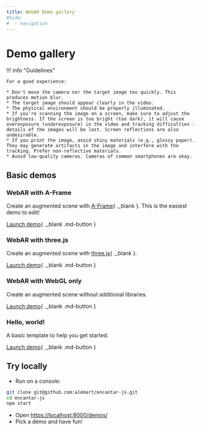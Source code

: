 ```yaml
---
title: WebAR Demo gallery
#hide:
#  - navigation
---
```


# Demo gallery

!!! info "Guidelines"

    For a good experience:

    * Don't move the camera nor the target image too quickly. This produces motion blur.
    * The target image should appear clearly in the video.
    * The physical environment should be properly illuminated.
    * If you're scanning the image on a screen, make sure to adjust the brightness. If the screen is too bright (too dark), it will cause overexposure (underexposure) in the video and tracking difficulties - details of the images will be lost. Screen reflections are also undesirable.
    * If you print the image, avoid shiny materials (e.g., glossy paper). They may generate artifacts in the image and interfere with the tracking. Prefer non-reflective materials.
    * Avoid low-quality cameras. Cameras of common smartphones are okay.

## Basic demos

### WebAR with A-Frame

Create an augmented scene with [A-Frame](https://aframe.io){ ._blank }. This is the easiest demo to edit!

[Launch demo](/encantar-js/demos/hello-aframe/README.html){ ._blank .md-button }

### WebAR with three.js

Create an augmented scene with [three.js](https://threejs.org){ ._blank }.

[Launch demo](/encantar-js/demos/hello-three/README.html){ ._blank .md-button }

### WebAR with WebGL only

Create an augmented scene without additional libraries.

[Launch demo](/encantar-js/demos/hello-webgl/README.html){ ._blank .md-button }

### Hello, world!

A basic template to help you get started.

[Launch demo](/encantar-js/demos/hello-world/README.html){ ._blank .md-button }

## Try locally

* Run on a console:

```sh
git clone git@github.com:alemart/encantar-js.git
cd encantar-js
npm start
```

* Open [https://localhost:8000/demos/](https://localhost:8000/demos/)
* Pick a demo and have fun!
